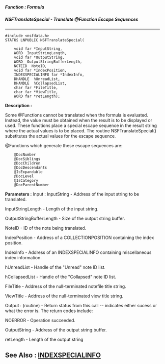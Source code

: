 ##### Function : Formula
##### NSFTranslateSpecial - Translate @Function Escape Sequences
---
```
#include <nsfdata.h>
STATUS LNPUBLIC NSFTranslateSpecial(

	void far *InputString,
	WORD  InputStringLength,
	void far *OutputString,
	WORD  OutputStringBufferLength,
	NOTEID  NoteID,
	void far *IndexPosition,
	INDEXSPECIALINFO far *IndexInfo,
	DHANDLE  hUnreadList,
	DHANDLE  hCollapsedList,
	char far *FileTitle,
	char far *ViewTitle,
	WORD far *retLength);
```
**Description :**

Some @Functions cannot be translated when the formula is evaluated.  Instead, 
the value must be obtained when the result is to be displayed or used.  These 
functions place a special escape sequence in the result string where the actual 
values is to be placed.  The routine NSFTranslateSpecial() substitutes the 
actual values for the escape sequence.

@Functions which generate these escape sequences are:

        @DocNumber
        @DocSiblings
        @DocChildren
        @DocDescendants
        @IsExpandable
        @DocLevel
        @IsCategory
        @DocParentNumber


**Parameters :**
Input :
InputString  -  Address of the input string to be translated.

InputStringLength  -  Length of the input string.

OutputStringBufferLength  -  Size of the output string buffer.

NoteID  -  ID of the note being translated.

IndexPosition  -  Address of a COLLECTIONPOSITION containing the index position.

IndexInfo  -  Address of an INDEXSPECIALINFO containing miscellaneous index information.

hUnreadList  -  Handle of the "Unread" note ID list.

hCollapsedList  -  Handle of the "Collapsed" note ID list.

FileTitle  -  Address of the null-terminated notefile title string.

ViewTitle  -  Address of the null-terminated view title string.

Output :
(routine)  -  Return status from this call -- indicates either sucess or what the error is. The return codes include:

NOERROR - Operation succeeded.


OutputString  -  Address of the output string buffer.

retLength  -  Length of the output string


**See Also :**
[INDEXSPECIALINFO](/reference/Data/INDEXSPECIALINFO)
---
